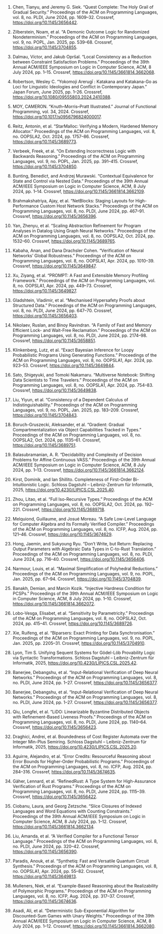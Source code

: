 
1. Chen, Tianyu, and Jeremy G. Siek. “Quest Complete: The Holy Grail of Gradual Security.” Proceedings of the ACM on Programming Languages, vol. 8, no. PLDI, June 2024, pp. 1609–32. Crossref, https://doi.org/10.1145/3656442.
1. Zilberstein, Noam, et al. “A Demonic Outcome Logic for Randomized Nondeterminism.” Proceedings of the ACM on Programming Languages, vol. 9, no. POPL, Jan. 2025, pp. 539–68. Crossref, https://doi.org/10.1145/3704855.
1. Dalmau, Víctor, and Jakub Opršal. “Local Consistency as a Reduction between Constraint Satisfaction Problems.” Proceedings of the 39th Annual ACM/IEEE Symposium on Logic in Computer Science, ACM, 8 July 2024, pp. 1–15. Crossref, https://doi.org/10.1145/3661814.3662068.
1. Robertson, Wesley C. “Yokomoji Arerugī : Katakana and Katakana-Go as Loci for Linguistic Ideologies and Conflict in Contemporary Japan.” Japan Forum, June 2025, pp. 1–26. Crossref, https://doi.org/10.1080/09555803.2024.2410388.
1. MOY, CAMERON. “Knuth–Morris–Pratt Illustrated.” Journal of Functional Programming, vol. 34, 2024. Crossref, <https://doi.org/10.1017/s0956796824000017>.

1. Reitz, Antonin, et al. “StarMalloc: Verifying a Modern, Hardened Memory Allocator.” Proceedings of the ACM on Programming Languages, vol. 8, no. OOPSLA2, Oct. 2024, pp. 1757–86. Crossref, https://doi.org/10.1145/3689773.
1. Verbeek, Freek, et al. “On Extending Incorrectness Logic with Backwards Reasoning.” Proceedings of the ACM on Programming Languages, vol. 9, no. POPL, Jan. 2025, pp. 391–415. Crossref, <https://doi.org/10.1145/3704850>.
1. Bunting, Benedict, and Andrzej Murawski. “Contextual Equivalence for State and Control via Nested Data.” Proceedings of the 39th Annual ACM/IEEE Symposium on Logic in Computer Science, ACM, 8 July 2024, pp. 1–14. Crossref, <https://doi.org/10.1145/3661814.3662109>.
1. Brahmakshatriya, Ajay, et al. “NetBlocks: Staging Layouts for High-Performance Custom Host Network Stacks.” Proceedings of the ACM on Programming Languages, vol. 8, no. PLDI, June 2024, pp. 467–91. Crossref, <https://doi.org/10.1145/3656396>.
1. Yan, Zhenyu, et al. “Scaling Abstraction Refinement for Program Analyses in Datalog Using Graph Neural Networks.” Proceedings of the ACM on Programming Languages, vol. 8, no. OOPSLA2, Oct. 2024, pp. 1532–60. Crossref, <https://doi.org/10.1145/3689765>.
1. Kabaha, Anan, and Dana Drachsler Cohen. “Verification of Neural Networks’ Global Robustness.” Proceedings of the ACM on Programming Languages, vol. 8, no. OOPSLA1, Apr. 2024, pp. 1010–39. Crossref, <https://doi.org/10.1145/3649847>.
1. Xu, Ziyang, et al. “PROMPT: A Fast and Extensible Memory Profiling Framework.” Proceedings of the ACM on Programming Languages, vol. 8, no. OOPSLA1, Apr. 2024, pp. 449–73. Crossref, <https://doi.org/10.1145/3649827>.
1. Gladshtein, Vladimir, et al. “Mechanised Hypersafety Proofs about Structured Data.” Proceedings of the ACM on Programming Languages, vol. 8, no. PLDI, June 2024, pp. 647–70. Crossref, <https://doi.org/10.1145/3656403>.
1. Nikolaev, Ruslan, and Binoy Ravindran. “A Family of Fast and Memory Efficient Lock- and Wait-Free Reclamation.” Proceedings of the ACM on Programming Languages, vol. 8, no. PLDI, June 2024, pp. 2174–98. Crossref, <https://doi.org/10.1145/3658851>.
1. Klinkenberg, Lutz, et al. “Exact Bayesian Inference for Loopy Probabilistic Programs Using Generating Functions.” Proceedings of the ACM on Programming Languages, vol. 8, no. OOPSLA1, Apr. 2024, pp. 923–53. Crossref, <https://doi.org/10.1145/3649844>.
1. Sato, Shigeyuki, and Tomoki Nakamaru. “Multiverse Notebook: Shifting Data Scientists to Time Travelers.” Proceedings of the ACM on Programming Languages, vol. 8, no. OOPSLA1, Apr. 2024, pp. 754–83. Crossref, <https://doi.org/10.1145/3649838>.
1. Liu, Yiyun, et al. “Consistency of a Dependent Calculus of Indistinguishability.” Proceedings of the ACM on Programming Languages, vol. 9, no. POPL, Jan. 2025, pp. 183–209. Crossref, <https://doi.org/10.1145/3704843>.
1. Boruch-Gruszecki, Aleksander, et al. “Gradient: Gradual Compartmentalization via Object Capabilities Tracked in Types.” Proceedings of the ACM on Programming Languages, vol. 8, no. OOPSLA2, Oct. 2024, pp. 1135–61. Crossref, <https://doi.org/10.1145/3689751>.
1. Balasubramanian, A. R. “Decidability and Complexity of Decision Problems for Affine Continuous VASS.” Proceedings of the 39th Annual ACM/IEEE Symposium on Logic in Computer Science, ACM, 8 July 2024, pp. 1–13. Crossref, <https://doi.org/10.1145/3661814.3662124>.
1. Kirst, Dominik, and Ian Shillito. Completeness of First-Order Bi-Intuitionistic Logic. Schloss Dagstuhl – Leibniz-Zentrum für Informatik, 2025, <https://doi.org/10.4230/LIPICS.CSL.2025.40>.
1. Zhou, Litao, et al. “Full Iso-Recursive Types.” Proceedings of the ACM on Programming Languages, vol. 8, no. OOPSLA2, Oct. 2024, pp. 192–221. Crossref, <https://doi.org/10.1145/3689718>.
1. Melquiond, Guillaume, and Josué Moreau. “A Safe Low-Level Language for Computer Algebra and Its Formally Verified Compiler.” Proceedings of the ACM on Programming Languages, vol. 8, no. ICFP, Aug. 2024, pp. 121–46. Crossref, <https://doi.org/10.1145/3674629>.
1. Hong, Jaemin, and Sukyoung Ryu. “Don’t Write, but Return: Replacing Output Parameters with Algebraic Data Types in C-to-Rust Translation.” Proceedings of the ACM on Programming Languages, vol. 8, no. PLDI, June 2024, pp. 716–40. Crossref, <https://doi.org/10.1145/3656406>.
1. Narmour, Louis, et al. “Maximal Simplification of Polyhedral Reductions.” Proceedings of the ACM on Programming Languages, vol. 9, no. POPL, Jan. 2025, pp. 67–94. Crossref, <https://doi.org/10.1145/3704839>.
1. Banakh, Demian, and Marcin Kozik. “Injective Hardness Condition for PCSPs.” Proceedings of the 39th Annual ACM/IEEE Symposium on Logic in Computer Science, ACM, 8 July 2024, pp. 1–10. Crossref, <https://doi.org/10.1145/3661814.3662072>.
1. Lobo-Vesga, Elisabet, et al. “Sensitivity by Parametricity.” Proceedings of the ACM on Programming Languages, vol. 8, no. OOPSLA2, Oct. 2024, pp. 415–41. Crossref, <https://doi.org/10.1145/3689726>.
1. Xie, Ruifeng, et al. “Biparsers: Exact Printing for Data Synchronisation.” Proceedings of the ACM on Programming Languages, vol. 9, no. POPL, Jan. 2025, pp. 2205–31. Crossref, <https://doi.org/10.1145/3704910>.
1. Lyon, Tim S. Unifying Sequent Systems for Gödel-Löb Provability Logic via Syntactic Transformations. Schloss Dagstuhl – Leibniz-Zentrum für Informatik, 2025, <https://doi.org/10.4230/LIPICS.CSL.2025.42>.
1. Banerjee, Debangshu, et al. “Input-Relational Verification of Deep Neural Networks.” Proceedings of the ACM on Programming Languages, vol. 8, no. PLDI, June 2024, pp. 1–27. Crossref, <https://doi.org/10.1145/3656377>.
1. Banerjee, Debangshu, et al. “Input-Relational Verification of Deep Neural Networks.” Proceedings of the ACM on Programming Languages, vol. 8, no. PLDI, June 2024, pp. 1–27. Crossref, <https://doi.org/10.1145/3656377>.
1. Qiu, Longfei, et al. “LiDO: Linearizable Byzantine Distributed Objects with Refinement-Based Liveness Proofs.” Proceedings of the ACM on Programming Languages, vol. 8, no. PLDI, June 2024, pp. 1140–64. Crossref, <https://doi.org/10.1145/3656423>.
1. Draghici, Andrei, et al. Boundedness of Cost Register Automata over the Integer Min-Plus Semiring. Schloss Dagstuhl – Leibniz-Zentrum für Informatik, 2025, <https://doi.org/10.4230/LIPICS.CSL.2025.20>.
1. Aguirre, Alejandro, et al. “Error Credits: Resourceful Reasoning about Error Bounds for Higher-Order Probabilistic Programs.” Proceedings of the ACM on Programming Languages, vol. 8, no. ICFP, Aug. 2024, pp. 284–316. Crossref, <https://doi.org/10.1145/3674635>.
1. Gäher, Lennard, et al. “RefinedRust: A Type System for High-Assurance Verification of Rust Programs.” Proceedings of the ACM on Programming Languages, vol. 8, no. PLDI, June 2024, pp. 1115–39. Crossref, <https://doi.org/10.1145/3656422>.
1. Ciobanu, Laura, and Georg Zetzsche. “Slice Closures of Indexed Languages and Word Equations with Counting Constraints.” Proceedings of the 39th Annual ACM/IEEE Symposium on Logic in Computer Science, ACM, 8 July 2024, pp. 1–12. Crossref, <https://doi.org/10.1145/3661814.3662134>.
1. Liu, Amanda, et al. “A Verified Compiler for a Functional Tensor Language.” Proceedings of the ACM on Programming Languages, vol. 8, no. PLDI, June 2024, pp. 320–42. Crossref, <https://doi.org/10.1145/3656390>.
1. Paradis, Anouk, et al. “Synthetiq: Fast and Versatile Quantum Circuit Synthesis.” Proceedings of the ACM on Programming Languages, vol. 8, no. OOPSLA1, Apr. 2024, pp. 55–82. Crossref, <https://doi.org/10.1145/3649813>.
1. Mulleners, Niek, et al. “Example-Based Reasoning about the Realizability of Polymorphic Programs.” Proceedings of the ACM on Programming Languages, vol. 8, no. ICFP, Aug. 2024, pp. 317–37. Crossref, <https://doi.org/10.1145/3674636>.
1. Asadi, Ali, et al. “Deterministic Sub-Exponential Algorithm for Discounted-Sum Games with Unary Weights.” Proceedings of the 39th Annual ACM/IEEE Symposium on Logic in Computer Science, ACM, 8 July 2024, pp. 1–12. Crossref, <https://doi.org/10.1145/3661814.3662080>.